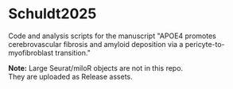 ﻿# Schuldt2025

Code and analysis scripts for the manuscript "APOE4 promotes cerebrovascular fibrosis and amyloid deposition via a pericyte-to-myofibroblast transition."


**Note:** Large Seurat/miloR objects are not in this repo.  
They are uploaded as Release assets.
